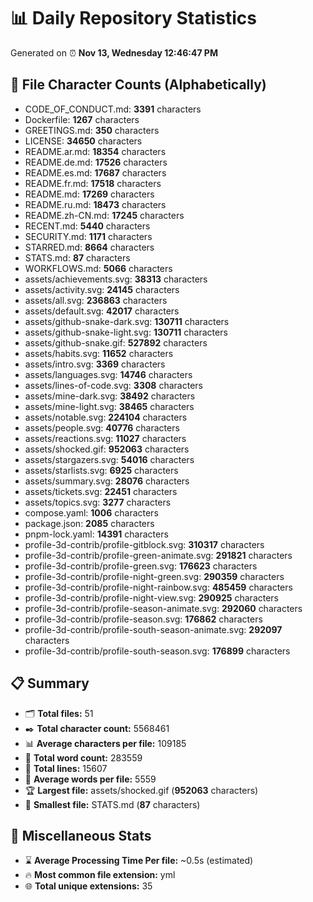 # 📊 Daily Repository Statistics
Generated on ⏰ **Nov 13, Wednesday 12:46:47 PM**

## 📂 File Character Counts (Alphabetically)
- CODE_OF_CONDUCT.md: **3391** characters
- Dockerfile: **1267** characters
- GREETINGS.md: **350** characters
- LICENSE: **34650** characters
- README.ar.md: **18354** characters
- README.de.md: **17526** characters
- README.es.md: **17687** characters
- README.fr.md: **17518** characters
- README.md: **17269** characters
- README.ru.md: **18473** characters
- README.zh-CN.md: **17245** characters
- RECENT.md: **5440** characters
- SECURITY.md: **1171** characters
- STARRED.md: **8664** characters
- STATS.md: **87** characters
- WORKFLOWS.md: **5066** characters
- assets/achievements.svg: **38313** characters
- assets/activity.svg: **24145** characters
- assets/all.svg: **236863** characters
- assets/default.svg: **42017** characters
- assets/github-snake-dark.svg: **130711** characters
- assets/github-snake-light.svg: **130711** characters
- assets/github-snake.gif: **527892** characters
- assets/habits.svg: **11652** characters
- assets/intro.svg: **3369** characters
- assets/languages.svg: **14746** characters
- assets/lines-of-code.svg: **3308** characters
- assets/mine-dark.svg: **38492** characters
- assets/mine-light.svg: **38465** characters
- assets/notable.svg: **224104** characters
- assets/people.svg: **40776** characters
- assets/reactions.svg: **11027** characters
- assets/shocked.gif: **952063** characters
- assets/stargazers.svg: **54016** characters
- assets/starlists.svg: **6925** characters
- assets/summary.svg: **28076** characters
- assets/tickets.svg: **22451** characters
- assets/topics.svg: **3277** characters
- compose.yaml: **1006** characters
- package.json: **2085** characters
- pnpm-lock.yaml: **14391** characters
- profile-3d-contrib/profile-gitblock.svg: **310317** characters
- profile-3d-contrib/profile-green-animate.svg: **291821** characters
- profile-3d-contrib/profile-green.svg: **176623** characters
- profile-3d-contrib/profile-night-green.svg: **290359** characters
- profile-3d-contrib/profile-night-rainbow.svg: **485459** characters
- profile-3d-contrib/profile-night-view.svg: **290925** characters
- profile-3d-contrib/profile-season-animate.svg: **292060** characters
- profile-3d-contrib/profile-season.svg: **176862** characters
- profile-3d-contrib/profile-south-season-animate.svg: **292097** characters
- profile-3d-contrib/profile-south-season.svg: **176899** characters

## 📋 Summary
- 🗂️ **Total files:** 51
- ✒️ **Total character count:** 5568461
- 📊 **Average characters per file:** 109185
- 📝 **Total word count:** 283559
- 🧾 **Total lines:** 15607
- 📐 **Average words per file:** 5559
- 🏆 **Largest file:** assets/shocked.gif (**952063** characters)
- 🥉 **Smallest file:** STATS.md (**87** characters)

## 🌟 Miscellaneous Stats
- ⌛ **Average Processing Time Per file:** ~0.5s (estimated)
- 🔥 **Most common file extension:** yml
- 🌐 **Total unique extensions:** 35
